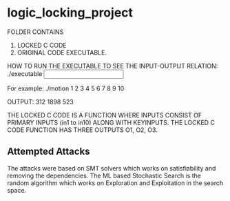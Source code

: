 # logic_locking_project

FOLDER CONTAINS

1. LOCKED C CODE
2. ORIGINAL CODE EXECUTABLE.


HOW TO RUN THE EXECUTABLE TO SEE THE INPUT-OUTPUT RELATION:
./executable <input>

For example:
./motion 1 2 3 4 5 6 7 8 9 10

OUTPUT:
312
1898
523

THE LOCKED C CODE IS A FUNCTION WHERE INPUTS CONSIST OF PRIMARY INPUTS (in1 to in10) ALONG WITH KEYINPUTS.
THE LOCKED C CODE FUNCTION HAS THREE OUTPUTS O1, O2, O3.

 
## Attempted Attacks

The attacks were based on SMT solvers which works on satisfiability and removing the dependencies.
The ML based Stochastic Search is the random algorithm which works on Exploration and Exploitation in the search space.
